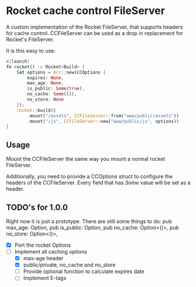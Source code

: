 # Rocket cache control FileServer

A custom implementation of the Rocket FileServer, that supports headers for cache control.
CCFileServer can be used as a drop in replacement for Rocket's FileServer.

It is this easy to use:
```rust
#[launch]
fn rocket() -> Rocket<Build> {
    let options = Arc::new(CCOptions {
        expires: None,
        max_age: None,
        is_public: Some(true),
        no_cache: Some(()),
        no_store: None
    });
    rocket::build()
        .mount("/assets", CCFileServer::from("www/public/assets"))
        .mount("/js", CCFileServer::new("www/public/js", options))
}
```

## Usage

Mount the CCFileServer the same way you mount a normal rocket FileServer.

Additionally, you need to provide a CCOptions struct to configure the headers of the CCFileServer.
Every field that has *Some* value will be set as a header.

## TODO's for 1.0.0

Right now it is just a prototype. There are still some things to do:
pub max_age: Option<u32>,
pub is_public: Option<bool>,
pub no_cache: Option<()>,
pub no_store: Option<()>,
- [x] Port the rocket Options
- [ ] Implement all caching options
  - [x] max-age header
  - [x] public/private, no_cache and no_store
  - [ ] Provide optional function to calculate expires date
  - [ ] Implement E-tags